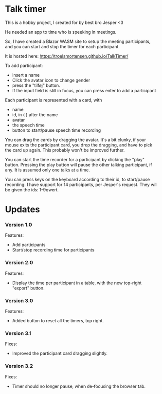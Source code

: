 # Talk timer

This is a hobby project, I created for by best bro Jesper <3

He needed an app to time who is speeking in meetings.

So, I have created a Blazor WASM site to setup the meeting participants, and you can start and stop the timer for each participant.

It is hosted here: https://troelsmortensen.github.io/TalkTimer/

To add participant:
* insert a name
* Click the avatar icon to change gender
* press the "tilføj" button.
* If the input field is still in focus, you can press enter to add a participant

Each participant is represented with a card, with
* name
* id, in ( ) after the name
* avatar
* the speech time
* button to start/pause speech time recording

You can drag the cards by dragging the avatar. It's a bit clunky, if your mouse exits the participant card, you drop the dragging, and have to pick the card up again. This probably won't be improved further.

You can start the time recorder for a participant by clicking the "play" button. Pressing the play button will pause the other talking participant, if any. It is assumed only one talks at a time.

You can press keys on the keyboard according to their id, to start/pause recording. I have support for 14 participants, per Jesper's request. They will be given the ids: 1-9qwert.

# Updates
### Version 1.0
Features:
* Add participants
* Start/stop recording time for participants

### Version 2.0
Features:
* Display the time per participant in a table, with the new top-right "export" button.

### Version 3.0
Features:
* Added button to reset all the timers, top right.

### Version 3.1
Fixes:
* Improved the participant card dragging slightly.

### Version 3.2
Fixes:
* Timer should no longer pause, when de-focusing the browser tab.
